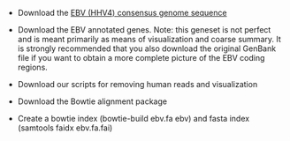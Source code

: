 * Download the [EBV (HHV4) consensus genome sequence](https://www.ncbi.nlm.nih.gov/nuccore/NC_007605.1?report=fasta)

* Download the EBV annotated genes. Note: this geneset is not perfect and is meant primarily as means of visualization and coarse summary. It is strongly recommended that you also download the original GenBank file if you want to obtain a more complete picture of the EBV coding regions.

* Download our scripts for removing human reads and visualization

* Download the Bowtie alignment package

* Create a bowtie index (bowtie-build ebv.fa ebv) and fasta index (samtools faidx ebv.fa.fai)
